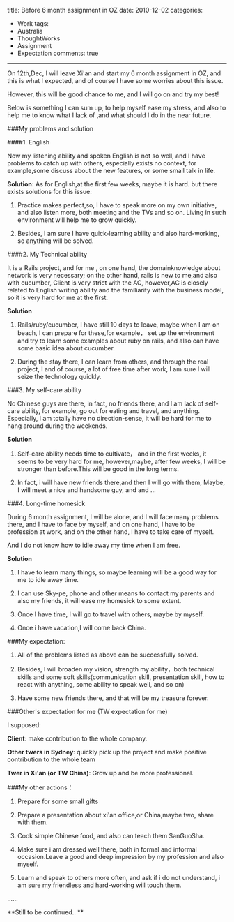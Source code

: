 title: Before 6 month assignment in OZ
date: 2010-12-02
categories:
- Work
tags:
- Australia
- ThoughtWorks
- Assignment
- Expectation
comments: true
---

On 12th,Dec, I will leave Xi'an and start my 6 month assignment in OZ, and this is what I expected, and of course I have some worries about this issue. 

However, this will be good chance to me, and I will go on and try my best! 

Below is something I can sum up, to help myself ease my stress, and also to help me to know what I lack of ,and what should I do in the near future. 


###My problems and solution 

####1. English 

Now my listening ability and spoken English is not so well, and I have problems to catch up with others, especially exists no context, for example,some discuss about the new features, or some small talk in life. 

**Solution:**
As for English,at the first few weeks, maybe it is hard.  but there exists solutions for this issue: 

1. Practice makes perfect,so, I have to speak more on my own initiative, and also listen more, both meeting and the TVs and so on. Living in such environment will help me to grow quickly. 

2. Besides, I am sure I have quick-learning ability and also hard-working, so anything will be solved. 

####2. My Technical ability 

It is a Rails project, and for me , on one hand, the domainknowledge about network is very necessary; on the other hand, rails is new to me,and also with cucumber, 
Client is very strict with the AC, however,AC is closely related to English writing ability and the familiarity with the business model, so it is very hard for me at the first. 

**Solution** 

1. Rails/ruby/cucumber, I have still 10 days to leave, maybe when I am on beach, I can prepare for these,for example， set up the environment and try to learn some examples about ruby on rails, and also can have some basic idea about cucumber. 

2. During the stay there, I can learn from others, and through the real project, I and of course, a lot of free time after work, I am sure I will seize the technology quickly. 


###3. My self-care ability 
  
No Chinese guys are there, in fact, no friends there, and I am lack of self-care ability, for example, go out for eating and travel, and anything. Especially, I am totally have no direction-sense, it will be hard for me to hang around during the weekends. 

**Solution**

1. Self-care ability needs time to cultivate， and  in the first weeks, it seems to be very hard for me, however,maybe, after few weeks, I will be stronger than before.This will be good in the long terms. 

2. In fact, i will have new friends there,and then I will go with them, Maybe, I will meet a nice and handsome guy, and and ... 

###4. Long-time homesick 

During 6 month assignment, I will be alone, and I will face many problems there, and I have to face by myself, and on one hand, I have to be profession at work, and on the other hand, I have to take care of myself. 

And I do not know how to idle away my time when I am free. 

**Solution**

1. I have to learn many things, so maybe learning will be a good way for me to idle away time. 

2. I can use Sky-pe, phone and other means to contact my parents and also my friends, it will ease my homesick to some extent. 

3. Once I have time, I will go to travel with others, maybe by myself. 

4. Once i have vacation,I will come back China. 

###My expectation: 

1. All of the problems listed as above can be successfully solved. 

2. Besides, I will broaden my vision, strength my ability，both technical skills  and some soft skills(communication skill, presentation skill, how to react with anything, some ability to speak well, and so on) 

3. Have some new friends there, and that will be my treasure forever. 

###Other's expectation for me (TW expectation for me) 

I supposed: 

**Client**: make contribution to the whole company. 

**Other twers in Sydney**: quickly pick up the project and make positive contribution to the whole team 

**Twer in Xi'an (or TW China)**: Grow up and be more professional. 

###My other actions： 

1. Prepare for some small gifts 

2. Prepare a presentation about xi'an office,or China,maybe two, share with them. 

3. Cook simple Chinese food, and also can teach them SanGuoSha. 

4. Make sure i am dressed well there, both in formal and informal occasion.Leave a good and deep impression by my profession and also myself. 

5. Learn and speak to others more often, and ask if i do not understand, i am sure my friendless and hard-working will touch them. 

...... 

**Still to be continued.. **